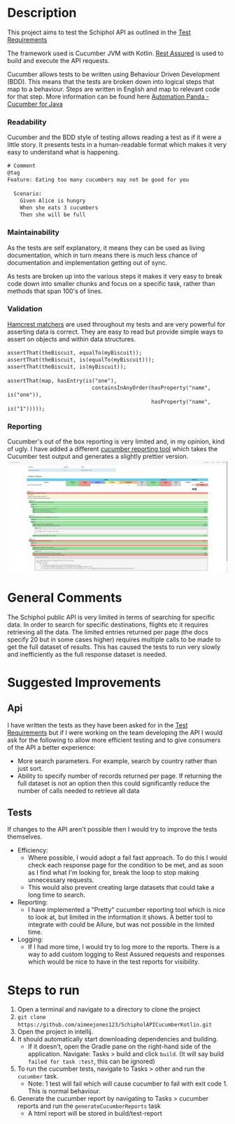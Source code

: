 # Description
This project aims to test the Schiphol API as outlined in the [Test Requirements](testRequirements.txt)

The framework used is Cucumber JVM with Kotlin. [Rest Assured](https://rest-assured.io/) is used to build and execute 
the API requests.

Cucumber allows tests to be written using Behaviour Driven Development (BDD). This means that the tests are broken down 
into logical steps that map to a behaviour. Steps are written in English and map to relevant code for that step.
More information can be found here [Automation Panda - Cucumber for Java](https://automationpanda.com/2017/10/24/cucumber-jvm-for-java/#:~:text=Cucumber%20is%20an%20open%2Dsource,framework%20for%20behavior%2Ddriven%20development.&text=Cucumber%2DJVM%20is%20the%20official,using%20annotations%20and%20regular%20expressions.)


### Readability
Cucumber and the BDD style of testing allows reading a test as if it were a little story. It presents tests in a 
human-readable format which makes it very easy to understand what is happening.

```
# Comment
@tag
Feature: Eating too many cucumbers may not be good for you

  Scenario:
    Given Alice is hungry
    When she eats 3 cucumbers 
    Then she will be full
```

### Maintainability
As the tests are self explanatory, it means they can be used as living documentation, which in turn means there is much 
less chance of documentation and implementation getting out of sync. 

As tests are broken up into the various steps it makes it very easy to break code down into smaller chunks and focus on
a specific task, rather than methods that span 100's of lines. 

### Validation
[Hamcrest matchers](http://hamcrest.org/JavaHamcrest/tutorial) are used throughout my tests and are very powerful for asserting data is correct.
They are easy to read but provide simple ways to assert on objects and within data structures.
```
assertThat(theBiscuit, equalTo(myBiscuit)); 
assertThat(theBiscuit, is(equalTo(myBiscuit))); 
assertThat(theBiscuit, is(myBiscuit));

assertThat(map, hasEntry(is("one"),
                           containsInAnyOrder(hasProperty("name", is("one")),
                                              hasProperty("name", is("1")))));
```

### Reporting
Cucumber's out of the box reporting is very limited and, in my opinion, kind of ugly. I have added a different [cucumber reporting tool](https://github.com/damianszczepanik/cucumber-reporting)
which takes the Cucumber test output and generates a slightly prettier version. 
![](CucumberReportExample.png)


# General Comments
The Schiphol public API is very limited in terms of searching for specific data.
In order to search for specific destinations, flights etc it requires retrieving all the data.
The limited entries returned per page (the docs specify 20 but in some cases higher) requires multiple calls to
be made to get the full dataset of results.
This has caused the tests to run very slowly and inefficiently as the full response dataset is needed.

# Suggested Improvements
## Api 
I have written the tests as they have been asked for in the [Test Requirements](testRequirements.txt) but if I were 
working on the team developing the API I would ask for the following to allow more efficient testing and to give 
consumers of the API a better experience:
- More search parameters. For example, search by country rather than just sort. 
- Ability to specify number of records returned per page. If returning the full dataset is not an option then this could 
  significantly reduce the number of calls needed to retrieve all data
  
## Tests
If changes to the API aren't possible then I would try to improve the tests themselves.
- Efficiency: 
  - Where possible, I would adopt a fail fast approach. To do this I would check each response page for the 
  condition to be met, and as soon as I find what I'm looking for, break the loop to stop making unnecessary requests.
  - This would also prevent creating large datasets that could take a long time to search. 
- Reporting:
  - I have implemented a "Pretty" cucumber reporting tool which is nice to look at, but limited in the information it 
  shows. A better tool to integrate with could be Allure, but was not possible in the limited time.
- Logging: 
  - If I had more time, I would try to log more to the reports. There is a way to add custom logging to Rest 
  Assured requests and responses which would be nice to have in the test reports for visibility.



# Steps to run
1. Open a terminal and navigate to a directory to clone the project
2. `git clone https://github.com/aimeejones123/SchipholAPICucumberKotlin.git`
3. Open the project in intellij.
4. It should automatically start downloading dependencies and building. 
   - If it doesn't, open the Gradle pane on the right-hand side of the application. Navigate: Tasks > build and click 
     `build`. (It will say build `failed for task :test`, this can be ignored)
5. To run the cucumber tests, navigate to Tasks > other and run the `cucumber` task.
   - Note: 1 test will fail which will cause cucumber to fail with exit code 1. This is normal behaviour.
6. Generate the cucumber report by navigating to Tasks > cucumber reports and run the `generateCucumberReports` task
    - A html report will be stored in build/test-report
